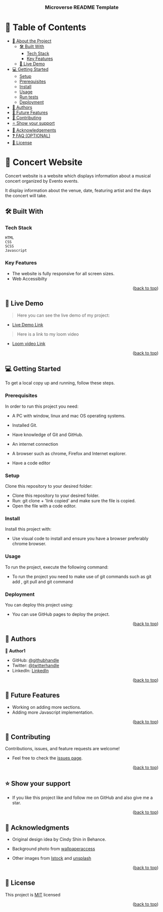 <a name="readme-top"></a>

<!--
HOW TO USE:
This is an example of how you may give instructions on setting up your project locally.

Modify this file to match your project and remove sections that don't apply.

REQUIRED SECTIONS:
- Table of Contents
- About the Project
  - Built With
  - Live Demo
- Getting Started
- Authors
- Future Features
- Contributing
- Show your support
- Acknowledgements
- License

OPTIONAL SECTIONS:
- FAQ

After you're finished please remove all the comments and instructions!
-->

<div align="center">


  <h3><b>Microverse README Template</b></h3>

</div>

<!-- TABLE OF CONTENTS -->

# 📗 Table of Contents

- [📖 About the Project](#about-project)
  - [🛠 Built With](#built-with)
    - [Tech Stack](#tech-stack)
    - [Key Features](#key-features)
  - [🚀 Live Demo](#live-demo)
- [💻 Getting Started](#getting-started)
  - [Setup](#setup)
  - [Prerequisites](#prerequisites)
  - [Install](#install)
  - [Usage](#usage)
  - [Run tests](#run-tests)
  - [Deployment](#triangular_flag_on_post-deployment)
- [👥 Authors](#authors)
- [🔭 Future Features](#future-features)
- [🤝 Contributing](#contributing)
- [⭐️ Show your support](#support)
- [🙏 Acknowledgements](#acknowledgements)
- [❓ FAQ (OPTIONAL)](#faq)
- [📝 License](#license)

<!-- PROJECT DESCRIPTION -->

# 📖 Concert Website <a name="about-project"></a>

Concert website is a website which displays information about a musical concert organized by Evento events.

It display information about the venue, date, featuring artist and the days the concert will take.

## 🛠 Built With <a name="built-with"></a>

### Tech Stack <a name="tech-stack"></a>

    HTML
    CSS
    SCSS
    Javascript

<!-- Features -->

### Key Features <a name="key-features"></a>


- The website is fully responsive for all screen sizes.
- Web Accessibilty


<p align="right">(<a href="#readme-top">back to top</a>)</p>

<!-- LIVE DEMO -->

## 🚀 Live Demo <a name="live-demo"></a>

> Here you can see the live demo of my project:

- [Live Demo Link](https://johnie261.github.io/Concert-Web/)

>Here is a link to my loom video

- [Loom video Link](https://www.loom.com/share/4ebfb8e1951a407db0dc7d4ce2edd7a8)

<p align="right">(<a href="#readme-top">back to top</a>)</p>

<!-- GETTING STARTED -->

## 💻 Getting Started <a name="getting-started"></a>



To get a local copy up and running, follow these steps.

### Prerequisites

In order to run this project you need:

 - A PC with window, linux and mac OS operating systems.
 
 - Installed Git.

 - Have knowledge of Git and GitHub.

 - An internet connection 

 - A browser such as chrome, Firefox and Internet explorer.

 - Have a code editor



<!--
Example command:

```sh
 gem install rails
```
 -->

### Setup

Clone this repository to your desired folder:


- Clone this repository to your desired folder.
- Run: git clone + 'link copied' and make sure the file is copied.
- Open the file with a code editor.

<!--
Example commands:

```sh
  cd my-folder
  git clone git@github.com:myaccount/my-project.git
```
--->

### Install

Install this project with:


- Use visual code to install and ensure you have a browser preferably chrome browser.

<!--
Example command:

```sh
  cd my-project
  gem install
```
--->

### Usage

To run the project, execute the following command:


- To run the project you need to make use of git commands such as git add , git pull and git command

<!--
Example command:

```sh
  rails server
```
--->



<!--
Example command:

```sh
  bin/rails test test/models/article_test.rb
```
--->

### Deployment

You can deploy this project using:

- You can use GitHub pages to deploy the project.


<!--
Example:

```sh

```
 -->

<p align="right">(<a href="#readme-top">back to top</a>)</p>

<!-- AUTHORS -->

## 👥 Authors <a name="authors"></a>


👤 **Author1**

- GitHub: [@githubhandle](https://github.com/johnie261)
- Twitter: [@twitterhandle](https://twitter.com/njorogejohnie)
- LinkedIn: [LinkedIn]([https://linkedin.com/in/linkedinhandle](https://www.linkedin.com/in/john-njoroge-19b6a4245/))


<p align="right">(<a href="#readme-top">back to top</a>)</p>

<!-- FUTURE FEATURES -->

## 🔭 Future Features <a name="future-features"></a>

- Working on adding more sections. 
- Adding more Javascript implementation.



<p align="right">(<a href="#readme-top">back to top</a>)</p>

<!-- CONTRIBUTING -->

## 🤝 Contributing <a name="contributing"></a>

Contributions, issues, and feature requests are welcome!

- Feel free to check the [issues page](../../issues/).

<p align="right">(<a href="#readme-top">back to top</a>)</p>

<!-- SUPPORT -->

## ⭐️ Show your support <a name="support"></a>



- If you like this project like and follow me on GitHub and also give me a star.


<p align="right">(<a href="#readme-top">back to top</a>)</p>

<!-- ACKNOWLEDGEMENTS -->

## 🙏 Acknowledgments <a name="acknowledgements"></a>

- Original design idea by Cindy Shin in Behance.
- Background photo from <a href="https://wallpaperaccess.com/full/1569662.jpg">wallpaperaccess</a>

- Other images from <a href="https://www.istockphoto.com/search/2/image?phrase=music%20concert&alloweduse=availableforalluses&excludenudity=true&sort=best&mediatype=photography&utm_source=unsplash&utm_medium=affiliate&utm_campaign=srp_photos_bottom&utm_content=https%3A%2F%2Funsplash.com%2Fs%2Fphotos%2Fmusic-concert&utm_term=music%20concert%3A%3A%3A">Istock</a> and <a href="https://unsplash.com/s/photos/music-artist">unsplash</a>
  




<p align="right">(<a href="#readme-top">back to top</a>)</p>

<!-- FAQ (optional) -->



<!-- LICENSE -->

## 📝 License <a name="license"></a>

This project is [MIT](./MIT.md) licensed

<p align="right">(<a href="#readme-top">back to top</a>)</p>